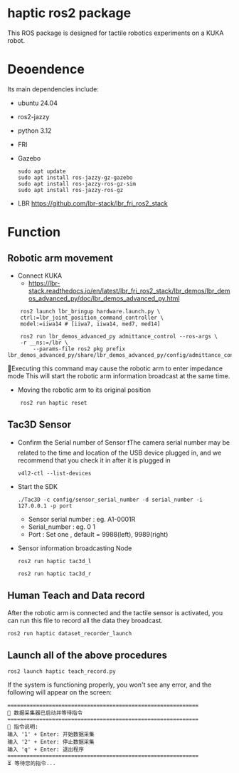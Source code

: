 # haptic  ros2 package

This ROS package is designed for tactile robotics experiments on a KUKA robot. 
# Deoendence
Its main dependencies include:
- ubuntu 24.04
- ros2-jazzy
- python 3.12

- FRI
- Gazebo
	```
	sudo apt update
	sudo apt install ros-jazzy-gz-gazebo
	sudo apt install ros-jazzy-ros-gz-sim
	sudo apt install ros-jazzy-ros-gz
	```
- LBR
	https://github.com/lbr-stack/lbr_fri_ros2_stack

# Function
## Robotic arm movement
- Connect KUKA
	- https://lbr-stack.readthedocs.io/en/latest/lbr_fri_ros2_stack/lbr_demos/lbr_demos_advanced_py/doc/lbr_demos_advanced_py.html
```
	ros2 launch lbr_bringup hardware.launch.py \
    ctrl:=lbr_joint_position_command_controller \
    model:=iiwa14 # [iiwa7, iiwa14, med7, med14]
```
```
	ros2 run lbr_demos_advanced_py admittance_control --ros-args \
    -r __ns:=/lbr \
	    --params-file ros2 pkg prefix
lbr_demos_advanced_py/share/lbr_demos_advanced_py/config/admittance_control.yaml
```
:red_circle:Executing this command may cause the robotic arm to enter impedance mode
This will start the robotic arm information broadcast at the same time.

- Moving the robotic arm to its original position

```
	ros2 run haptic reset
```

## Tac3D Sensor

- Confirm the Serial number of Sensor
	:exclamation:The camera serial number may be related to the time and location of the USB device plugged in, and we recommend that you check it in after it is plugged in
	```
	v4l2-ctl --list-devices
	```
- Start the SDK
	```
	./Tac3D -c config/sensor_serial_number -d serial_number -i 127.0.0.1 -p port
	```
	- Sensor serial number : eg. A1-0001R
	- Serial_number : eg. 0 1 
	- Port : Set one , default = 9988(left), 9989(right)

- Sensor information broadcasting Node
	```
	ros2 run haptic tac3d_l
	```

	```
	ros2 run haptic tac3d_r
	```

## Human Teach and Data record

After the robotic arm is connected and the tactile sensor is activated, you can run this file to record all the data they broadcast.

```
ros2 run haptic dataset_recorder_launch
```

## Launch all of the above procedures

```
ros2 launch haptic teach_record.py
```
If the system is functioning properly, you won't see any error, and the following will appear on the screen:
```
============================================================
🚀 数据采集器已启动并等待指令
============================================================
📝 指令说明:
输入 '1' + Enter: 开始数据采集
输入 '2' + Enter: 停止数据采集
输入 'q' + Enter: 退出程序
============================================================
⏳ 等待您的指令...
```
